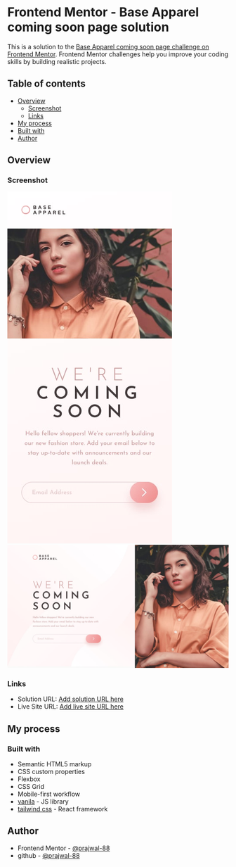 # Frontend Mentor - Base Apparel coming soon page solution

This is a solution to the [Base Apparel coming soon page challenge on Frontend Mentor](https://www.frontendmentor.io/challenges/base-apparel-coming-soon-page-5d46b47f8db8a7063f9331a0). Frontend Mentor challenges help you improve your coding skills by building realistic projects. 

## Table of contents

- [Overview](#overview)
  - [Screenshot](#screenshot)
  - [Links](#links)
- [My process](#my-process)
- [Built with](#built-with)
- [Author](#author)


## Overview

### Screenshot

![](./assets/design/mobile-design.jpg)
![](./assets/design/desktop-design.jpg)

### Links

- Solution URL: [Add solution URL here](https://your-solution-url.com)
- Live Site URL: [Add live site URL here](https://your-live-site-url.com)

## My process

### Built with

- Semantic HTML5 markup
- CSS custom properties
- Flexbox
- CSS Grid
- Mobile-first workflow
- [vanila](https://vanilajs.org/) - JS library
- [tailwind css](https://tailwindcss.com/) - React framework


## Author
- Frontend Mentor - [@prajwal-88](https://www.frontendmentor.io/profile/yourusername)
- github - [@prajwal-88](https://www.twitter.com/yourusername)

